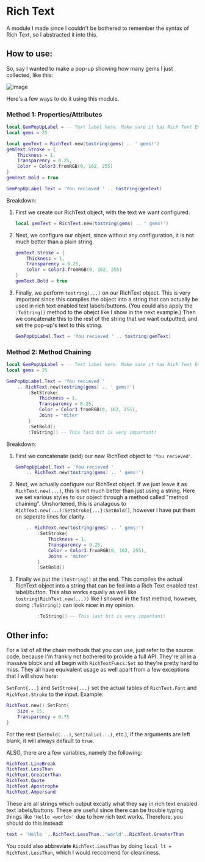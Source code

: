 # Rich Text

A module I made since I couldn't be bothered to remember the syntax of Rich Text, so I abstracted it into this.

## How to use:

So, say I wanted to make a pop-up showing how many gems I just collected, like this:

![image](https://user-images.githubusercontent.com/95715385/210150938-95ac2564-62f0-46e8-b0a4-d077b3cc7c29.png)

Here's a few ways to do it using this module.


### Method 1: Properties/Attributes

```lua
local GemPopUpLabel = -- Text label here. Make sure it has Rich Text Enabled!
local gems = 25

local gemText = RichText.new(tostring(gems) .. ' gems!')
gemText.Stroke = {
    Thickness = 1,
    Transparency = 0.25,
    Color = Color3.fromRGB(0, 162, 255)
}
gemText.Bold = true

GemPopUpLabel.Text = 'You recieved ' .. tostring(gemText)
```
Breakdown:

1.  First we create our RichText object, with the text we want configured.
    ```lua
    local gemText = RichText.new(tostring(gems) .. ' gems!')
    ```

2.  Next, we configure our object, since without any configuration, it is not much better than a plain string.
    ```lua
    gemText.Stroke = {
        Thickness = 1,
        Transparency = 0.25,
        Color = Color3.fromRGB(0, 162, 255)
    }
    gemText.Bold = true
    ```
3.  Finally, we perform `tostring(...)` on our RichText object. This is very important since this compiles the object into a string that can actually be used in rich text enabled text labels/buttons. (You could also apply the `:ToString()` method to the obejct like I show in the next example.) Then we concatenate this to the rest of the string that we want outputted, and set the pop-up's text to this string.
    ```lua
    GemPopUpLabel.Text = 'You recieved ' .. tostring(gemText)
    ```

### Method 2: Method Chaining

```lua
local GemPopUpLabel = -- Text label here. Make sure it has Rich Text Enabled!
local gems = 25

GemPopUpLabel.Text = 'You recieved '
    .. RichText.new(tostring(gems) .. ' gems!')
        :SetStroke{
            Thickness = 1,
            Transparency = 0.25,
            Color = Color3.fromRGB(0, 162, 255),
            Joins = 'miter'
        }
        :SetBold()
        :ToString() -- This last bit is very important!
```

Breakdown:

1.  First we concatenate (add) our new RichText object to `'You recieved'`.
    ```lua
    GemPopUpLabel.Text = 'You recieved '
        .. RichText.new(tostring(gems) .. ' gems!')
    ```

2.  Next, we actually configure our RichText object. If we just leave it as `RichText.new(...)`, this is not much better than just using a string. Here we set various styles to our object through a method called "method chaining". Unshortened, this is analagous to `RichText.new(...):SetStroke{...}:SetBold()`, however I have put them on seperate lines for clarity.
    ```lua
        .. RichText.new(tostring(gems) .. ' gems!')
            :SetStroke{
                Thickness = 1,
                Transparency = 0.25,
                Color = Color3.fromRGB(0, 162, 255),
                Joins = 'miter'
            }
            :SetBold()
    ```

3.  Finally we put the `:ToString()` at the end. This compiles the actual RichText object into a string that can be fed into a Rich Text enabled text label/button. This also works equally as well like `tostring(RichText.new(...))` like I showed in the first method, however, doing `:ToString()` can look nicer in my opinion.
    ```lua 
            :ToString() -- This last bit is very important!
    ```

## Other info:

For a list of all the chain methods that you can use, just refer to the source code, because I'm frankly not bothered to provide a full API. They're all in a massive block and all begin with `RichTextFuncs:Set` so they're pretty hard to miss. They all have equivalent usage as well apart from a few exceptions that I will show here:

`SetFont{...}` and `SetStroke{...}` set the actual tables of `RichText.Font` and `RichText.Stroke` to the input. Example:
```lua
RichText.new():SetFont{
    Size = 15,
    Transparency = 0.75
}
```

For the rest (`SetBold(...)`, `SetItalic(...)`, etc.), if the arguments are left blank, it will always default to `true`.

ALSO, there are a few variables, namely the following:
```lua
RichText.LineBreak
RichText.LessThan
RichText.GreaterThan
RichText.Quote
RichText.Apostrophe
RichText.Ampersand
```
These are all strings which output excatly what they say in rich text enabled text labels/buttons. These are useful since there can be trouble typing things like `'Hello <world>'` due to how rich text works. Therefore, you should do this instead:
```lua
text = 'Hello '..RichText.LessThan..'world'..RichText.GreaterThan
```
You could also abbreviate `RichText.LessThan` by doing `local lt = RichText.LessThan`, which I would reccomend for cleanliness.
